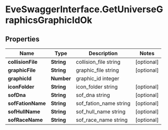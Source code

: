 # EveSwaggerInterface.GetUniverseGraphicsGraphicIdOk

## Properties
Name | Type | Description | Notes
------------ | ------------- | ------------- | -------------
**collisionFile** | **String** | collision_file string | [optional] 
**graphicFile** | **String** | graphic_file string | [optional] 
**graphicId** | **Number** | graphic_id integer | 
**iconFolder** | **String** | icon_folder string | [optional] 
**sofDna** | **String** | sof_dna string | [optional] 
**sofFationName** | **String** | sof_fation_name string | [optional] 
**sofHullName** | **String** | sof_hull_name string | [optional] 
**sofRaceName** | **String** | sof_race_name string | [optional] 


